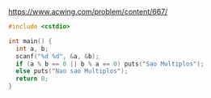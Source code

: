 https://www.acwing.com/problem/content/667/

```c++
#include <cstdio>

int main() {
  int a, b;
  scanf("%d %d", &a, &b);
  if (a % b == 0 || b % a == 0) puts("Sao Multiplos");
  else puts("Nao sao Multiplos");
  return 0;
}
```
